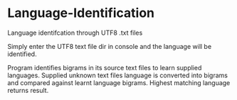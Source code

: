 # Language-Identification
Language identifcation through UTF8 .txt files

Simply enter the UTF8 text file dir in console and the language will be identified. 

Program identifies bigrams in its source text files to learn supplied languages. 
Supplied unknown text files language is converted into bigrams and compared against learnt language bigrams. 
Highest matching language returns result. 
